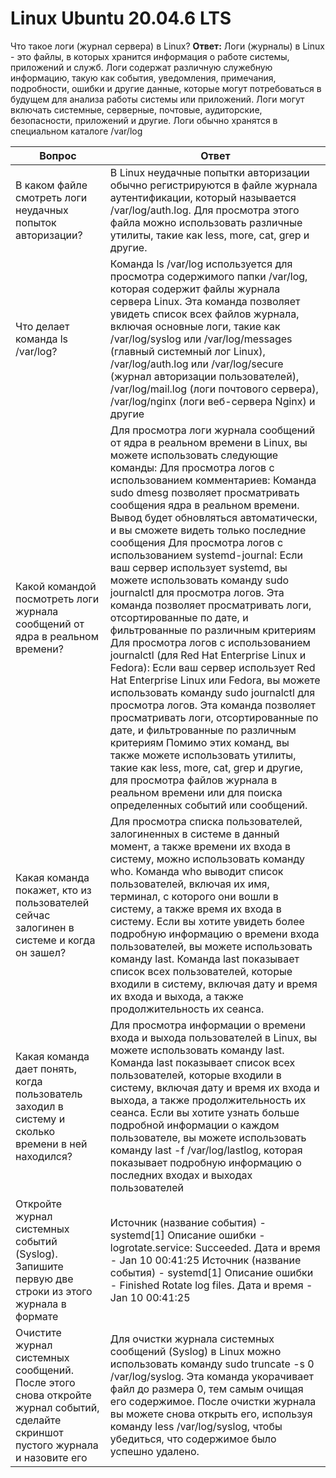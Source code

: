 # Linux Ubuntu 20.04.6 LTS

Что такое логи (журнал сервера) в Linux?
__Ответ:__ Логи (журналы) в Linux - это файлы, в которых хранится информация о работе системы, приложений и служб. Логи содержат различную служебную информацию, такую как события, уведомления, примечания, подробности, ошибки и другие данные, которые могут потребоваться в будущем для анализа работы системы или приложений. Логи могут включать системные, серверные, почтовые, аудиторские, безопасности, приложений и другие. Логи обычно хранятся в специальном каталоге /var/log

| Вопрос                                                                                                                           	| Ответ                                                                                                                                                                                                                                                                                                                                                                                                                                                                                                                                                                                                                                                                                                                                                                                                                                                                                                                                                                                                                                                                                                                                                           	|
|----------------------------------------------------------------------------------------------------------------------------------	|-----------------------------------------------------------------------------------------------------------------------------------------------------------------------------------------------------------------------------------------------------------------------------------------------------------------------------------------------------------------------------------------------------------------------------------------------------------------------------------------------------------------------------------------------------------------------------------------------------------------------------------------------------------------------------------------------------------------------------------------------------------------------------------------------------------------------------------------------------------------------------------------------------------------------------------------------------------------------------------------------------------------------------------------------------------------------------------------------------------------------------------------------------------------	|
| В каком файле смотреть логи неудачных попыток авторизации?                                                                       	| В Linux неудачные попытки авторизации обычно регистрируются в файле журнала аутентификации, который называется /var/log/auth.log. Для просмотра этого файла можно использовать различные утилиты, такие как less, more, cat, grep и другие.                                                                                                                                                                                                                                                                                                                                                                                                                                                                                                                                                                                                                                                                                                                                                                                                                                                                                                                     	|
| Что делает команда ls /var/log?                                                                                                  	| Команда ls /var/log используется для просмотра содержимого папки /var/log, которая содержит файлы журнала сервера Linux. Эта команда позволяет увидеть список всех файлов журнала, включая основные логи, такие как /var/log/syslog или /var/log/messages (главный системный лог Linux), /var/log/auth.log или /var/log/secure (журнал авторизации пользователей), /var/log/mail.log (логи почтового сервера), /var/log/nginx (логи веб-сервера Nginx) и другие                                                                                                                                                                                                                                                                                                                                                                                                                                                                                                                                                                                                                                                                                                 	|
| Какой командой посмотреть логи журнала сообщений от ядра в реальном времени?                                                     	| Для просмотра логи журнала сообщений от ядра в реальном времени в Linux, вы можете использовать следующие команды: Для просмотра логов с использованием комментариев: Команда sudo dmesg позволяет просматривать сообщения ядра в реальном времени. Вывод будет обновляться автоматически, и вы сможете видеть только последние сообщения Для просмотра логов с использованием systemd-journal: Если ваш сервер использует systemd, вы можете использовать команду sudo journalctl для просмотра логов. Эта команда позволяет просматривать логи, отсортированные по дате, и фильтрованные по различным критериям Для просмотра логов с использованием journalctl (для Red Hat Enterprise Linux и Fedora): Если ваш сервер использует Red Hat Enterprise Linux или Fedora, вы можете использовать команду sudo journalctl для просмотра логов. Эта команда позволяет просматривать логи, отсортированные по дате, и фильтрованные по различным критериям Помимо этих команд, вы также можете использовать утилиты, такие как less, more, cat, grep и другие, для просмотра файлов журнала в реальном времени или для поиска определенных событий или сообщений. 	|
| Какая команда покажет, кто из пользователей сейчас залогинен в системе и когда он зашел?                                         	| Для просмотра списка пользователей, залогиненных в системе в данный момент, а также времени их входа в систему, можно использовать команду who. Команда who выводит список пользователей, включая их имя, терминал, с которого они вошли в систему, а также время их входа в систему. Если вы хотите увидеть более подробную информацию о времени входа пользователей, вы можете использовать команду last. Команда last показывает список всех пользователей, которые входили в систему, включая дату и время их входа и выхода, а также продолжительность их сеанса.                                                                                                                                                                                                                                                                                                                                                                                                                                                                                                                                                                                          	|
| Какая команда дает понять, когда пользователь заходил в систему и сколько времени в ней находился?                               	| Для просмотра информации о времени входа и выхода пользователей в Linux, вы можете использовать команду last. Команда last показывает список всех пользователей, которые входили в систему, включая дату и время их входа и выхода, а также продолжительность их сеанса. Если вы хотите узнать больше подробной информации о каждом пользователе, вы можете использовать команду last -f /var/log/lastlog, которая показывает подробную информацию о последних входах и выходах пользователей                                                                                                                                                                                                                                                                                                                                                                                                                                                                                                                                                                                                                                                                   	|
| Откройте журнал системных событий (Syslog). Запишите первую две строки из этого журнала в формате                                	|  Источник (название события) -  systemd[1]  Описание ошибки - logrotate.service: Succeeded.  Дата и время - Jan 10 00:41:25  Источник (название события) - systemd[1]   Описание ошибки - Finished Rotate log files.  Дата и время - Jan 10 00:41:25                                                                                                                                                                                                                                                                                                                                                                                                                                                                                                                                                                                                                                                                                                                                                                                                                                                                                                         	|
| Очистите журнал системных сообщений. После этого снова откройте журнал событий, сделайте скриншот пустого журнала и назовите его 	| Для очистки журнала системных сообщений (Syslog) в Linux можно использовать команду sudo truncate -s 0 /var/log/syslog. Эта команда укорачивает файл до размера 0, тем самым очищая его содержимое. После очистки журнала вы можете снова открыть его, используя команду less /var/log/syslog, чтобы убедиться, что содержимое было успешно удалено.                                                                                                                                                                                                                                                                                                                                                                                                                                                                                                                                                                                                                                                                                                                                                                                                            	|